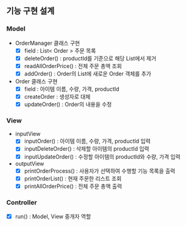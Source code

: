 ## 기능 구현 설계

### Model
- OrderManager 클래스 구현
  - [x] field : List< Order > 주문 목록
  - [x] deleteOrder() : productId를 기준으로 해당 List에서 제거
  - [x] readAllOrderPrice() : 전체 주문 총액 조회
  - [x] addOrder() : Order의 List에 새로운 Order 객체를 추가
  
- Order 클래스 구현
  - [x] field : 아이템 이름, 수량, 가격, productId
  - [x] createOrder : 생성자로 대체
  - [x] updateOrder() : Order의 내용을 수정
 
### View
- inputView
  - [x] inputOrder() : 아이템 이름, 수량, 가격, productId 입력
  - [x] inputDeleteOrder() : 삭제할 아이템의 productId 입력
  - [x] inputUpdateOrder() : 수정할 아이템의 productId와 수량, 가격 입력

- outputView
  - [x] printOrderProcess() : 사용자가 선택하여 수행할 기능 목록을 출력  
  - [x] printOrderList() : 현재 주문한 리스트 조회
  - [x] printAllOrderPrice() : 전체 주문 총액 출력

### Controller
- [x] run() : Model, View 중개자 역할